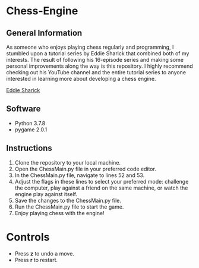 # Chess-Engine

## General Information 

As someone who enjoys playing chess regularly and programming, I stumbled upon a tutorial series by Eddie Sharick that combined both of my interests. The result of following his 16-episode series and making some personal improvements along the way is this repository. I highly recommend checking out his YouTube channel and the entire tutorial series to anyone interested in learning more about developing a chess engine. 


[Eddie Sharick](https://youtu.be/EnYui0e73Rs")

## Software

- Python 3.7.8
- pygame 2.0.1

## Instructions

1. Clone the repository to your local machine.
2. Open the ChessMain.py file in your preferred code editor.
3. In the ChessMain.py file, navigate to lines 52 and 53.
4. Adjust the flags in these lines to select your preferred mode: challenge the computer, play against a friend on the same machine, or watch the engine play against itself.
5. Save the changes to the ChessMain.py file.
6. Run the ChessMain.py file to start the game.
7. Enjoy playing chess with the engine!

# Controls

- Press **z** to undo a move.
- Press **r** to restart.

